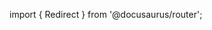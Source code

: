 import { Redirect } from '@docusaurus/router';

<Redirect to="/2.0/docs/pipelines/guides/extending-pipelines" />
